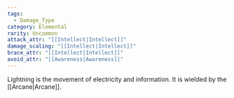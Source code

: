 ```yaml
---
tags:
  - Damage_Type
category: Elemental
rarity: Uncommon
attack_attr: "[[Intellect|Intellect]]"
damage_scaling: "[[Intellect|Intellect]]"
brace_attr: "[[Intellect|Intellect]]"
avoid_attr: "[[Awareness|Awareness]]"
---
```

Lightning is the movement of electricity and information. It is wielded by the [[Arcane|Arcane]].
